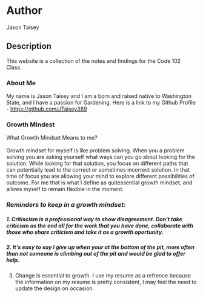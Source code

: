 # Author
Jason Taisey

## Description
This website is a collection of the notes and findings for the Code 102 Class.

### About Me
My name is Jason Taisey and I am a born and raised native to Washington State, and I have a passion for Gardening.
Here is a link to my Github Profile - https://github.com/JTaisey389

### Growth Mindest
What Growth Mindset Means to me? 
<br> <br>Growth mindset for myself is like problem solving. When you a problem solving you are asking yourself what ways can you go about looking for the solution. While looking for that solution, you focus on different paths that can potentially lead to the correct or sometimes incorrect solution. In that time of focus you are allowing your mind to explore different possibilities of outcome. For me that is what I define as quitessential growth mindset, and allows myself to remain flexible in the moment. 

### *Reminders to keep in a growth mindset:*
##### 1. Critiscism is a professional way to show disagreement. Don't take criticism as the end all for the work that you have done, collaborate with those who share criticism and take it as a growth oportunity.
##### 2. It's easy to say I give up when your at the bottom of the pit, more often than not someone is climbing out of the pit and would be glad to offer help.
3. Change is essential to growth. I use my resume as a refrence because the information on my resume is pretty consistent, I may feel the need to update the design on occasion. 
